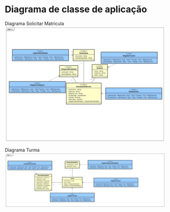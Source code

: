 # Diagrama de classe de aplicação

Diagrama Solicitar Matricula
<img src="SolicitarMatricula.jpg"/>

Diagrama Turma
<img src="TurmaProjeto.jpg" />